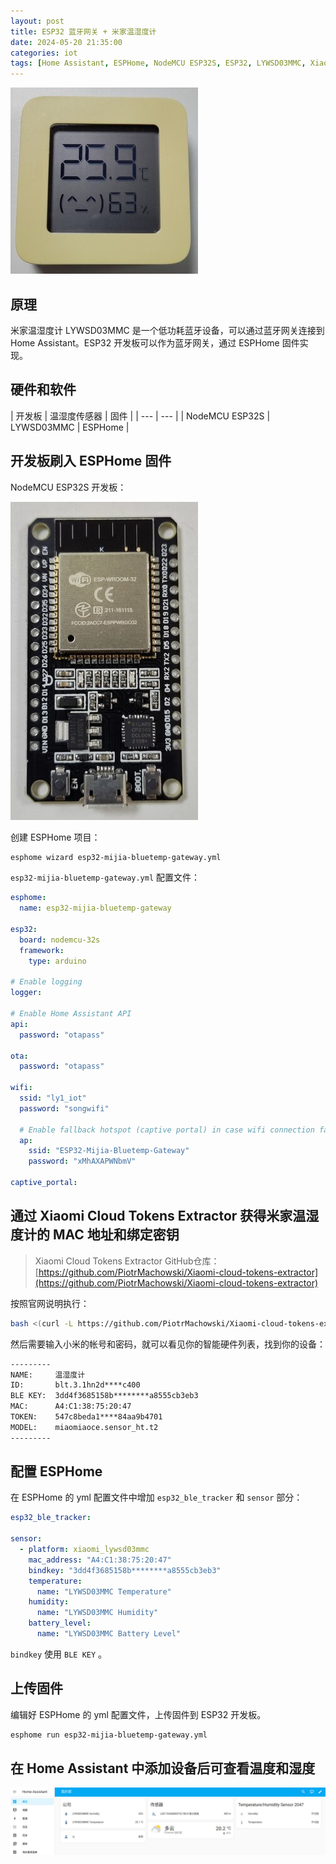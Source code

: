 ```yaml
---
layout: post
title: ESP32 蓝牙网关 + 米家温湿度计
date: 2024-05-20 21:35:00
categories: iot
tags: [Home Assistant, ESPHome, NodeMCU ESP32S, ESP32, LYWSD03MMC, Xiaomi, Bluetooth, BLE]
---
```

![LYWSD03MMC](/assets/img/ESP32-Bluetooth-gateway/LYWSD03MMC.jpg)

## 原理

米家温湿度计 LYWSD03MMC 是一个低功耗蓝牙设备，可以通过蓝牙网关连接到 Home Assistant。ESP32 开发板可以作为蓝牙网关，通过 ESPHome 固件实现。

## 硬件和软件

| 开发板 | 温湿度传感器 | 固件 |
| --- | --- |
| NodeMCU ESP32S | LYWSD03MMC | ESPHome |

## 开发板刷入 ESPHome 固件

NodeMCU ESP32S 开发板：

![nodemcu esp32s](/assets/img/ESP32-Bluetooth-gateway/1.jpg)

创建 ESPHome 项目：

```bash
esphome wizard esp32-mijia-bluetemp-gateway.yml
```

`esp32-mijia-bluetemp-gateway.yml` 配置文件：

```yaml
esphome:
  name: esp32-mijia-bluetemp-gateway

esp32:
  board: nodemcu-32s
  framework:
    type: arduino

# Enable logging
logger:

# Enable Home Assistant API
api:
  password: "otapass"

ota:
  password: "otapass"

wifi:
  ssid: "ly1_iot"
  password: "songwifi"

  # Enable fallback hotspot (captive portal) in case wifi connection fails
  ap:
    ssid: "ESP32-Mijia-Bluetemp-Gateway"
    password: "xMhAXAPWNbmV"

captive_portal:
```

## 通过 Xiaomi Cloud Tokens Extractor 获得米家温湿度计的 MAC 地址和绑定密钥

> Xiaomi Cloud Tokens Extractor GitHub仓库：[https://github.com/PiotrMachowski/Xiaomi-cloud-tokens-extractor](https://github.com/PiotrMachowski/Xiaomi-cloud-tokens-extractor)

按照官网说明执行：

```bash
bash <(curl -L https://github.com/PiotrMachowski/Xiaomi-cloud-tokens-extractor/raw/master/run.sh)
```

然后需要输入小米的帐号和密码，就可以看见你的智能硬件列表，找到你的设备：

```txt
---------
NAME:     温湿度计
ID:       blt.3.1hn2d****c400
BLE KEY:  3dd4f3685158b********a8555cb3eb3
MAC:      A4:C1:38:75:20:47
TOKEN:    547c8beda1****84aa9b4701
MODEL:    miaomiaoce.sensor_ht.t2
---------
```

## 配置 ESPHome

在 ESPHome 的 yml 配置文件中增加 `esp32_ble_tracker` 和 `sensor` 部分：

```yaml
esp32_ble_tracker:

sensor:
  - platform: xiaomi_lywsd03mmc
    mac_address: "A4:C1:38:75:20:47"
    bindkey: "3dd4f3685158b********a8555cb3eb3"
    temperature:
      name: "LYWSD03MMC Temperature"
    humidity:
      name: "LYWSD03MMC Humidity"
    battery_level:
      name: "LYWSD03MMC Battery Level"
```

`bindkey` 使用 `BLE KEY` 。

## 上传固件

编辑好 ESPHome 的 yml 配置文件，上传固件到 ESP32 开发板。

```bash
esphome run esp32-mijia-bluetemp-gateway.yml
```

## 在 Home Assistant 中添加设备后可查看温度和湿度

![Home Assistant](/assets/img/ESP32-Bluetooth-gateway/2.jpg)
